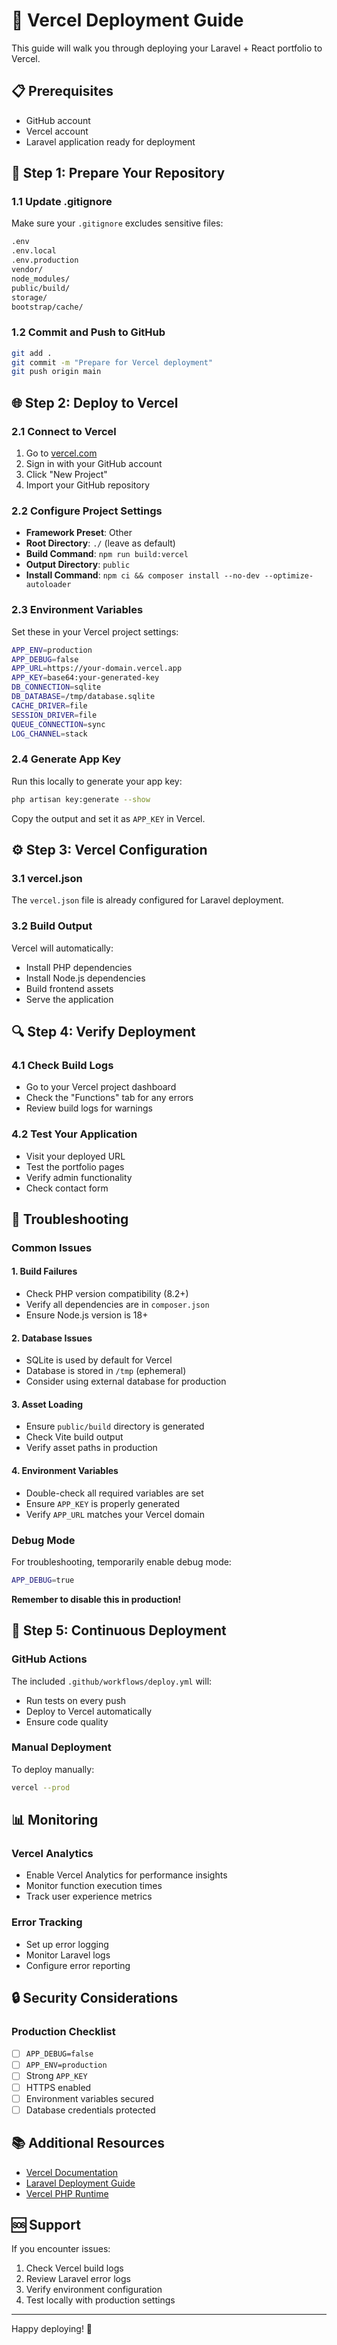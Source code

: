 # 🚀 Vercel Deployment Guide

This guide will walk you through deploying your Laravel + React portfolio to Vercel.

## 📋 Prerequisites

- GitHub account
- Vercel account
- Laravel application ready for deployment

## 🔧 Step 1: Prepare Your Repository

### 1.1 Update .gitignore
Make sure your `.gitignore` excludes sensitive files:
```bash
.env
.env.local
.env.production
vendor/
node_modules/
public/build/
storage/
bootstrap/cache/
```

### 1.2 Commit and Push to GitHub
```bash
git add .
git commit -m "Prepare for Vercel deployment"
git push origin main
```

## 🌐 Step 2: Deploy to Vercel

### 2.1 Connect to Vercel
1. Go to [vercel.com](https://vercel.com)
2. Sign in with your GitHub account
3. Click "New Project"
4. Import your GitHub repository

### 2.2 Configure Project Settings
- **Framework Preset**: Other
- **Root Directory**: `./` (leave as default)
- **Build Command**: `npm run build:vercel`
- **Output Directory**: `public`
- **Install Command**: `npm ci && composer install --no-dev --optimize-autoloader`

### 2.3 Environment Variables
Set these in your Vercel project settings:

```bash
APP_ENV=production
APP_DEBUG=false
APP_URL=https://your-domain.vercel.app
APP_KEY=base64:your-generated-key
DB_CONNECTION=sqlite
DB_DATABASE=/tmp/database.sqlite
CACHE_DRIVER=file
SESSION_DRIVER=file
QUEUE_CONNECTION=sync
LOG_CHANNEL=stack
```

### 2.4 Generate App Key
Run this locally to generate your app key:
```bash
php artisan key:generate --show
```
Copy the output and set it as `APP_KEY` in Vercel.

## ⚙️ Step 3: Vercel Configuration

### 3.1 vercel.json
The `vercel.json` file is already configured for Laravel deployment.

### 3.2 Build Output
Vercel will automatically:
- Install PHP dependencies
- Install Node.js dependencies
- Build frontend assets
- Serve the application

## 🔍 Step 4: Verify Deployment

### 4.1 Check Build Logs
- Go to your Vercel project dashboard
- Check the "Functions" tab for any errors
- Review build logs for warnings

### 4.2 Test Your Application
- Visit your deployed URL
- Test the portfolio pages
- Verify admin functionality
- Check contact form

## 🚨 Troubleshooting

### Common Issues

#### 1. Build Failures
- Check PHP version compatibility (8.2+)
- Verify all dependencies are in `composer.json`
- Ensure Node.js version is 18+

#### 2. Database Issues
- SQLite is used by default for Vercel
- Database is stored in `/tmp` (ephemeral)
- Consider using external database for production

#### 3. Asset Loading
- Ensure `public/build` directory is generated
- Check Vite build output
- Verify asset paths in production

#### 4. Environment Variables
- Double-check all required variables are set
- Ensure `APP_KEY` is properly generated
- Verify `APP_URL` matches your Vercel domain

### Debug Mode
For troubleshooting, temporarily enable debug mode:
```bash
APP_DEBUG=true
```
**Remember to disable this in production!**

## 🔄 Step 5: Continuous Deployment

### GitHub Actions
The included `.github/workflows/deploy.yml` will:
- Run tests on every push
- Deploy to Vercel automatically
- Ensure code quality

### Manual Deployment
To deploy manually:
```bash
vercel --prod
```

## 📊 Monitoring

### Vercel Analytics
- Enable Vercel Analytics for performance insights
- Monitor function execution times
- Track user experience metrics

### Error Tracking
- Set up error logging
- Monitor Laravel logs
- Configure error reporting

## 🔒 Security Considerations

### Production Checklist
- [ ] `APP_DEBUG=false`
- [ ] `APP_ENV=production`
- [ ] Strong `APP_KEY`
- [ ] HTTPS enabled
- [ ] Environment variables secured
- [ ] Database credentials protected

## 📚 Additional Resources

- [Vercel Documentation](https://vercel.com/docs)
- [Laravel Deployment Guide](https://laravel.com/docs/deployment)
- [Vercel PHP Runtime](https://github.com/vercel/vercel-php)

## 🆘 Support

If you encounter issues:
1. Check Vercel build logs
2. Review Laravel error logs
3. Verify environment configuration
4. Test locally with production settings

---

Happy deploying! 🎉
